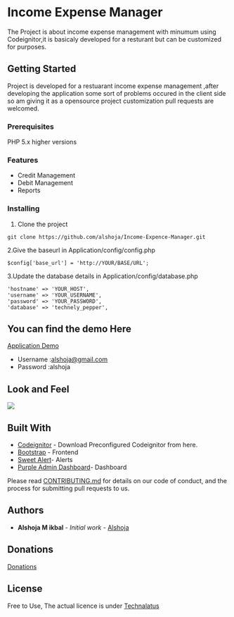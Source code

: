 # Income Expense Manager
The Project is about income expense management with minumum  using Codeignitor,it is basicaly developed for a resturant but can be customized for purposes.
## Getting Started

Project is developed for a restuarant income expense management ,after developing the application some sort of problems occured in the client side so  am giving it as a opensource project customization pull requests are welcomed.

### Prerequisites

PHP 5.x higher versions

### Features

* Credit Management
* Debit Management
* Reports

### Installing

1. Clone the project

```
git clone https://github.com/alshoja/Income-Expence-Manager.git
```
2.Give the baseurl in Application/config/config.php

    $config['base_url'] = 'http://YOUR/BASE/URL';
    
3.Update the database details in Application/config/database.php

	'hostname' => 'YOUR_HOST',
	'username' => 'YOUR_USERNAME',
	'password' => 'YOUR_PASSWORD',
	'database' => 'technely_pepper',


## You can find the demo Here


[Application Demo](http://pepper.technalatus.com/)

* Username :alshoja@gmail.com
* Password :alshoja

## Look and Feel

<a target="_blank" href="http://pepper.technalatus.com"><img src="https://i.imgur.com/Tf5yEMx.jpg"/></a>



## Built With

* [Codeignitor](https://github.com/alshoja/Codeignitor-configured) - Download Preconfigured Codeignitor from here.
* [Bootstrap](http://getbootstrap.com/) - Frontend
* [Sweet Alert](http://getbootstrap.com/)- Alerts
* [Purple Admin Dashboard](https://github.com/BootstrapDash/PurpleAdmin-Free-Admin-Template)- Dashboard





Please read [CONTRIBUTING.md](https://github.com/alshoja/Income-Expence-Manager/blob/master/CODE_OF_CONDUCT.md) for details on our code of conduct, and the process for submitting pull requests to us.


## Authors

* **Alshoja M ikbal** - *Initial work* - [Alshoja ](https://github.com/alshoja)

## Donations
[Donations](https://www.paypal.com/cgi-bin/webscr?cmd=_donations&business=alshoja%40gmail%2ecom&lc=US&item_name=Technalatus&no_note=0&currency_code=USD&bn=PP%2dDonationsBF%3abtn_donateCC_LG%2egif%3aNonHostedGuest)





## License

Free to Use, The actual licence is under [Technalatus](http://technalatus.com/)


